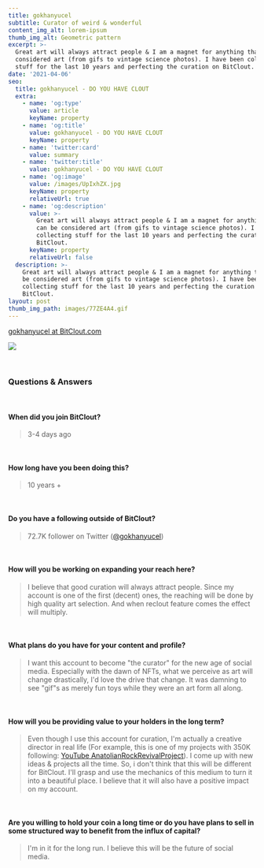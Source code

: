 ```yaml
---
title: gokhanyucel
subtitle: Curator of weird & wonderful
content_img_alt: lorem-ipsum
thumb_img_alt: Geometric pattern
excerpt: >-
  Great art will always attract people & I am a magnet for anything that can be
  considered art (from gifs to vintage science photos). I have been collecting
  stuff for the last 10 years and perfecting the curation on BitClout.
date: '2021-04-06'
seo:
  title: gokhanyucel - DO YOU HAVE CLOUT
  extra:
    - name: 'og:type'
      value: article
      keyName: property
    - name: 'og:title'
      value: gokhanyucel - DO YOU HAVE CLOUT
      keyName: property
    - name: 'twitter:card'
      value: summary
    - name: 'twitter:title'
      value: gokhanyucel - DO YOU HAVE CLOUT
    - name: 'og:image'
      value: /images/UpIxhZX.jpg
      keyName: property
      relativeUrl: true
    - name: 'og:description'
      value: >-
        Great art will always attract people & I am a magnet for anything that
        can be considered art (from gifs to vintage science photos). I have been
        collecting stuff for the last 10 years and perfecting the curation on
        BitClout.
      keyName: property
      relativeUrl: false
  description: >-
    Great art will always attract people & I am a magnet for anything that can
    be considered art (from gifs to vintage science photos). I have been
    collecting stuff for the last 10 years and perfecting the curation on
    BitClout.
layout: post
thumb_img_path: images/77ZE4A4.gif
---
```

[gokhanyucel at BitClout.com](https://bitclout.com/u/gokhanyucel)

![](/images/UpIxhZX.jpg)

<br>

### Questions & Answers

<br>

#### When did you join BitClout?

> 3-4 days ago

<br>

#### How long have you been doing this?

> 10 years +

<br>

#### Do you have a following outside of BitClout?

> 72.7K follower on Twitter ([@gokhanyucel](https://twitter.com/gokhanyucel))

<br>

#### How will you be working on expanding your reach here?

> I believe that good curation will always attract people. Since my account is one of the first (decent) ones, the reaching will be done by high quality art selection. And when reclout  feature comes the effect will multiply.

<br>

#### What plans do you have for your content and profile?

> I want this account to become "the curator" for the new age of social media. Especially with the dawn of NFTs, what we perceive as art will change drastically, I'd love the drive that change. It was damning to see "gif"s as merely fun toys while they were an art form all along.

<br>

#### How will you be providing value to your holders in the long term?

> Even though I use this account for curation, I'm actually a creative director in real life (For example, this is one of my projects with 350K following: [YouTube AnatolianRockRevivalProject](https://www.youtube.com/c/AnatolianRockRevivalProject/featured)). I come up with new ideas & projects all the time. So, i don't think that this will be different for BitClout. I'll grasp and use the mechanics of this medium to turn it into a beautiful place. I believe that it will also have a positive impact on my account.

<br>

#### Are you willing to hold your coin a long time or do you have plans to sell in some structured way to benefit from the influx of capital?

> I'm in it for the long run. I believe this will be the future of social media.
